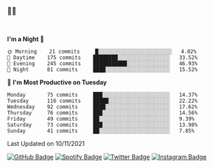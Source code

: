 ### 🤙🍺

<!-- <a href="https://github-readme-stats.vercel.app/api?username=hzak2xx&count_private=true&show_icons=true&theme=dracula">
  <img align="center" src="https://github-readme-stats.vercel.app/api?username=hzak2xx&count_private=true&show_icons=true&theme=dracula" />
</a>
</br> -->
</br>

<!--START_SECTION:waka-->
**I'm a Night 🦉** 

```text
🌞 Morning    21 commits     █░░░░░░░░░░░░░░░░░░░░░░░░   4.02% 
🌆 Daytime    175 commits    ████████░░░░░░░░░░░░░░░░░   33.52% 
🌃 Evening    245 commits    ███████████░░░░░░░░░░░░░░   46.93% 
🌙 Night      81 commits     ████░░░░░░░░░░░░░░░░░░░░░   15.52%

```
📅 **I'm Most Productive on Tuesday** 

```text
Monday       75 commits     ███░░░░░░░░░░░░░░░░░░░░░░   14.37% 
Tuesday      116 commits    █████░░░░░░░░░░░░░░░░░░░░   22.22% 
Wednesday    92 commits     ████░░░░░░░░░░░░░░░░░░░░░   17.62% 
Thursday     76 commits     ███░░░░░░░░░░░░░░░░░░░░░░   14.56% 
Friday       49 commits     ██░░░░░░░░░░░░░░░░░░░░░░░   9.39% 
Saturday     73 commits     ███░░░░░░░░░░░░░░░░░░░░░░   13.98% 
Sunday       41 commits     ██░░░░░░░░░░░░░░░░░░░░░░░   7.85%

```


 Last Updated on 10/11/2021
<!--END_SECTION:waka-->

[![GitHub Badge](https://img.shields.io/badge/GitHub-100000?style=for-the-badge&logo=github&logoColor=white)](https://github.com/hzak2xx)
[![Spotify Badge](https://img.shields.io/badge/Spotify-1ED760?&style=for-the-badge&logo=spotify&logoColor=white)](https://open.spotify.com/user/uf90s6sbbh75a1mt44clkhkvf)
[![Twitter Badge](https://img.shields.io/badge/Twitter-1DA1F2?style=for-the-badge&logo=twitter&logoColor=white)](https://twitter.com/hzak2xx)
[![Instagram Badge](https://img.shields.io/badge/Instagram-E4405F?style=for-the-badge&logo=instagram&logoColor=white)](https://www.instagram.com/hzak2xx/)
